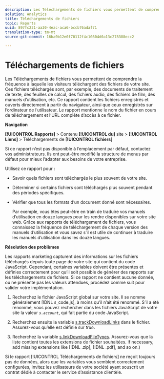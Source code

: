 ```yaml
---
description: Les Téléchargements de fichiers vous permettent de comprendre la fréquence à laquelle les visiteurs téléchargent des fichiers de votre site. Ces fichiers téléchargés sont, par exemple, des documents de traitement de texte, des feuilles de calcul, des fichiers audio, des fichiers de film, des manuels d’utilisation, etc. Ce rapport contient les fichiers enregistrés et ouverts directement à partir du navigateur, ainsi que ceux enregistrés sur l’ordinateur de l’utilisateur. Le rapport mentionne le nom du fichier en cours de téléchargement et l’URL complète d’accès à ce fichier.
solution: Analytics
title: Téléchargements de fichiers
topic: Reports
uuid: 897fc221-aa30-4eac-aca6-bccb76adaf71
translation-type: tm+mt
source-git-commit: 16ba0b12e0f70112f4c10804d0a13c278388ecc2

---
```



# Téléchargements de fichiers

Les Téléchargements de fichiers vous permettent de comprendre la fréquence à laquelle les visiteurs téléchargent des fichiers de votre site. Ces fichiers téléchargés sont, par exemple, des documents de traitement de texte, des feuilles de calcul, des fichiers audio, des fichiers de film, des manuels d’utilisation, etc. Ce rapport contient les fichiers enregistrés et ouverts directement à partir du navigateur, ainsi que ceux enregistrés sur l’ordinateur de l’utilisateur. Le rapport mentionne le nom du fichier en cours de téléchargement et l’URL complète d’accès à ce fichier.

**Navigation**

**[!UICONTROL Rapports]** &gt; Contenu **[!UICONTROL du]** site &gt; **[!UICONTROL Liens]** &gt; Téléchargements de **[!UICONTROL fichiers]**

Si ce rapport n’est pas disponible à l’emplacement par défaut, contactez vos administrateurs. Ils ont peut-être modifié la structure de menus par défaut pour mieux l’adapter aux besoins de votre entreprise.

Utilisez ce rapport pour :

* Savoir quels fichiers sont téléchargés le plus souvent de votre site.
* Déterminer si certains fichiers sont téléchargés plus souvent pendant des périodes spécifiques.
* Vérifier que tous les formats d’un document donné sont nécessaires.

   Par exemple, vous êtes peut-être en train de traduire vos manuels d’utilisation en douze langues pour les rendre disponibles sur votre site web. Grâce aux rapports de téléchargement de fichiers, vous connaissez la fréquence de téléchargement de chaque version des manuels d’utilisation et vous savez s’il est utile de continuer à traduire les manuels d’utilisation dans les douze langues.

**Résolution des problèmes**

Les rapports marketing capturent des informations sur les fichiers téléchargés depuis toute page de votre site qui contient du code JavaScript. Cependant, certaines variables doivent être présentes et définies correctement pour qu’il soit possible de générer des rapports sur les téléchargements de fichiers. Si ce rapport ne contient aucune donnée, ou ne présente pas les valeurs attendues, procédez comme suit pour valider votre implémentation.

1. Recherchez le fichier JavaScript global sur votre site. Il se nomme généralement [!DNL s_code.js], à moins qu’il n’ait été renommé. S’il a été renommé, vous pouvez rechercher dans les fichiers JavaScript de votre site la valeur *`s.account`*, qui fait partie du code JavaScript.

1. Recherchez ensuite la variable [s.trackDownloadLinks](https://marketing.adobe.com/resources/help/en_US/sc/implement/c_trackdownllinks.html) dans le fichier. Assurez-vous qu’elle est définie sur *true*.

1. Recherchez la variable [s.linkDownloadFileTypes](https://marketing.adobe.com/resources/help/en_US/sc/implement/c_linkdownfiletypes.html). Assurez-vous que la liste contient toutes les extensions de fichier souhaitées. If necessary, add missing extensions like [!DNL .zip], [!DNL .pdf], and so on.)

Si le rapport [!UICONTROL Téléchargements de fichiers] ne reçoit toujours pas de données, alors que les variables vous semblent correctement configurées, invitez les utilisateurs de votre société ayant souscrit un contrat dédié à contacter le service d’assistance clientèle.
